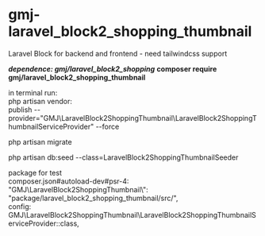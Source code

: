 # gmj-laravel_block2_shopping_thumbnail

Laravel Block for backend and frontend - need tailwindcss support

**_*dependence: gmj/laravel_block2_shopping*_**
**composer require gmj/laravel_block2_shopping_thumbnail**

in terminal run:<br/>
php artisan vendor:<br>
publish --provider="GMJ\LaravelBlock2ShoppingThumbnail\LaravelBlock2ShoppingThumbnailServiceProvider" --force

php artisan migrate

php artisan db:seed --class=LaravelBlock2ShoppingThumbnailSeeder

package for test<br>
composer.json#autoload-dev#psr-4: "GMJ\\LaravelBlock2ShoppingThumbnail\\": "package/laravel_block2_shopping_thumbnail/src/",<br>
config: GMJ\LaravelBlock2ShoppingThumbnail\LaravelBlock2ShoppingThumbnailServiceProvider::class,
